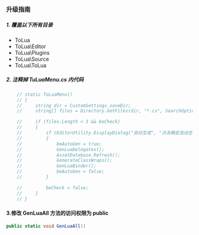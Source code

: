 ### 升级指南
##### 1.  覆盖以下所有目录

- ToLua
- ToLua\Editor
- ToLua\Plugins
- ToLua\Source
- ToLua\ToLua

##### 2.  注释掉 TuLuaMenu.cs 内代码
```csharp
	// static ToLuaMenu()
    // {
    //     string dir = CustomSettings.saveDir;
    //     string[] files = Directory.GetFiles(dir, "*.cs", SearchOption.TopDirectoryOnly);

    //     if (files.Length < 3 && beCheck)
    //     {
    //         if (EditorUtility.DisplayDialog("自动生成", "点击确定自动生成常用类型注册文件， 也可通过菜单逐步完成此功能", "确定", "取消"))
    //         {
    //             beAutoGen = true;
    //             GenLuaDelegates();
    //             AssetDatabase.Refresh();
    //             GenerateClassWraps();
    //             GenLuaBinder();
    //             beAutoGen = false;                
    //         }

    //         beCheck = false;
    //     }
    // }

```
#### 3.修改 GenLuaAll 方法的访问权限为 public
```csharp
public static void GenLuaAll()
```

